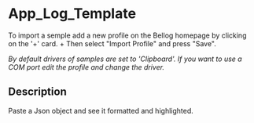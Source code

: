 
# App_Log_Template

To import a semple add a new profile on the Bellog homepage by clicking on the '+' card. +
Then select "Import Profile" and press "Save".

*By default drivers of samples are set to 'Clipboard'. If you want to use a COM port edit the profile and change the driver.*

## Description

Paste a Json object and see it formatted and highlighted.
